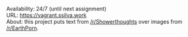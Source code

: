 Availability: 24/7 (until next assignment)  
URL: https://vagrant.ssilva.work  
About: this project puts text from [/r/Showerthoughts](https://www.reddit.com/r/Showerthoughts/) over images from [/r/EarthPorn](https://www.reddit.com/r/EarthPorn/). 
